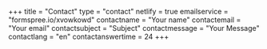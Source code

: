 +++
title = "Contact"
type = "contact"
netlify = true
emailservice = "formspree.io/xvowkowd"
contactname = "Your name"
contactemail = "Your email"
contactsubject = "Subject"
contactmessage = "Your Message"
contactlang = "en"
contactanswertime = 24
+++

